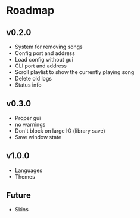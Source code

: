 # Roadmap

## v0.2.0
- System for removing songs
- Config port and address
- Load config without gui
- CLI port and address
- Scroll playlist to show the currently playing song
- Delete old logs
- Status info

## v0.3.0
- Proper gui
- no warnings
- Don't block on large IO (library save)
- Save window state

## v1.0.0
- Languages
- Themes

## Future
- Skins
